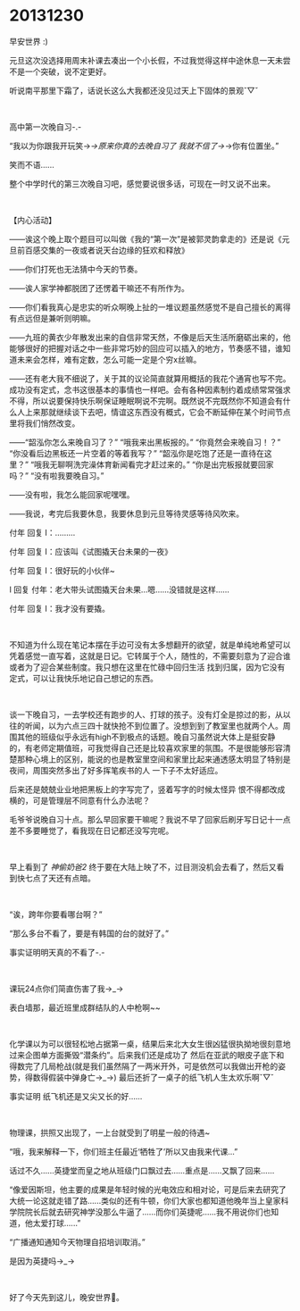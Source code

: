 # 20131230

早安世界 :)

元旦这次没选择用周末补课去凑出一个小长假，不过我觉得这样中途休息一天未尝不是一个突破，说不定更好。

听说南平那里下霜了，话说长这么大我都还没见过天上下固体的景观ˇ▽ˇ

<br/>

高中第一次晚自习-.-

“我以为你跟我开玩笑→_→原来你真的去晚自习了 我就不信了→_→你有位置坐。”

笑而不语…...

整个中学时代的第三次晚自习吧，感觉要说很多话，可现在一时又说不出来。

<br/>

【内心活动】

——诶这个晚上取个题目可以叫做《我的“第一次”是被郭灵韵拿走的》还是说《元旦前百感交集的一夜或者说天台边缘的狂欢和释放》

——你们打死也无法猜中今天的节奏。

——诶人家学神都脱团了还愣着干嘛还不有所作为。

——你们看我真心是忠实的听众啊晚上扯的一堆议题虽然感觉不是自己擅长的离得有点远但是兼听则明嘛。

——九班的黄衣少年散发出来的自信非常天然，不像是后天生活所磨砺出来的，他能够很好的把握对话之中一些非常巧妙的回应可以插入的地方，节奏感不错，谁知道未来会怎样，难有定数，怎么可能一定是个穷x丝嘛。

——还有老大我不细说了，关于其的议论简直就算用概括的我花个通宵也写不完。成功没有定式，念书这很基本的事情也一样吧。会有各种因素制约着成绩常常强求不得，所以说要保持快乐啊保证睡眠啊说不完啊。既然说不完既然你不知道会有什么人上来那就继续谈下去吧，情谊这东西没有概式，它会不断延伸在某个时间节点里将我们悄然改变。

——“韶泓你怎么来晚自习了？” “哦我来出黑板报的。” “你竟然会来晚自习！？” “你没看后边黑板还一片空着的等着我写？” “韶泓你是吃饱了还是一直待在这里？” “哦我无聊啊洗完澡体育新闻看完才赶过来的。” “你是出完板报就要回家吗？” “没有啦我要晚自习。”

——没有啦，我怎么能回家呢嘿嘿。

——我说，考完后我要休息，我要休息到元旦等待灵感等待风吹来。

付年 回复 I：………

付年 回复 I：应该叫《试图撬天台未果的一夜》

付年 回复 I：很好玩的小伙伴~

I 回复 付年：老大带头试图撬天台未果…嗯……没错就是这样…...

付年 回复 I：我才没有要撬。

<br/>

不知道为什么现在笔记本摆在手边可没有太多想翻开的欲望，就是单纯地希望可以凭着感觉一直写着，这就是日记。它转属于个人，随性的，不需要刻意为了迎合谁或者为了迎合某些制度。我只想在这里在忙碌中回归生活 找到归属，因为它没有定式，可以让我快乐地记自己想记的东西。

<br/>

谈一下晚自习，一去学校还有跑步的人、打球的孩子。没有灯全是掠过的影，从以往的听闻，以为六点三四十就快抢不到位置了。没想到到了教室里也就两个人。周围其他的班级似乎永远有high不到极点的话题。晚自习虽然说大体上是挺安静的，有老师定期值班，可我觉得自己还是比较喜欢家里的氛围。不是很能够形容清楚那种心境上的区别，能说的也是教室里空间和家里比起来通透感太明显了特别是夜间，周围突然多出了好多挥笔疾书的人 一下子不太好适应。

后来还是兢兢业业地把黑板上的字写完了，竖着写字的时候太怪异 恨不得都改成横的，可是管理层不同意有什么办法呢？

毛爷爷说晚自习十点。那么早回家要干嘛呢？我说不早了回家后刷牙写日记十一点差不多要睡觉了，看我现在日记都还没写完呢。

<br/>

早上看到了 *神偷奶爸2* 终于要在大陆上映了不，过目测没机会去看了，然后又看到快七点了天还有点暗。

<br/>

“诶，跨年你要看哪台啊？”

“那么多台不看了，要是有韩国的台的就好了。”

事实证明明天真的不看了-.-

<br/>

课玩24点你们简直伤害了我→_→

表白墙那，最近班里成群结队的人中枪啊~~

<br/>

化学课以为可以很轻松地占据第一桌，结果后来北大女生很凶猛很执拗地很刻意地过来企图单方面撕毁“潜条约”。后来我们还是成功了 然后在亚武的眼皮子底下和得数完了几局枪战(就是我们虽然隔了一两米开外，可是依然可以我做出开枪的姿势，得数得假装中弹身亡→_→) 最后还折了一桌子的纸飞机人生太欢乐啊ˇ▽ˇ

事实证明 纸飞机还是又尖又长的好……

<br/>

物理课，拱照又出现了，一上台就受到了明星一般的待遇~

“哦，我来解释一下，你们班主任最近‘牺牲了’所以又由我来代课…”

话过不久…...英捷堂而皇之地从班级门口飘过去……重点是……又飘了回来……

“像爱因斯坦，他主要的成果是年轻时候的光电效应和相对论，可是后来去研究了大统一论这就走错了路…...类似的还有牛顿，你们大家也都知道他晚年当上皇家科学院院长后就去研究神学没那么牛逼了...…而你们英捷呢…...我不用说你们也知道，他太爱打球…...”

“广播通知通知今天物理自招培训取消。”

是因为英捷吗→_→

<br/>

好了今天先到这儿，晚安世界🌙。